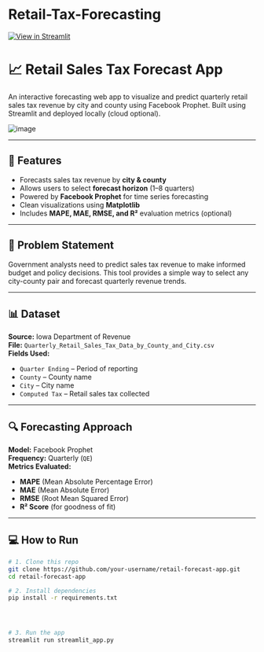 # Retail-Tax-Forecasting
[![View in Streamlit](https://static.streamlit.io/badges/streamlit_badge_black_white.svg)]([https://your-app-link](https://retail-sales-tax-forecasting-9pjnwev2l4zjyc9buzujjy.streamlit.app/))

# 📈 Retail Sales Tax Forecast App

An interactive forecasting web app to visualize and predict quarterly retail sales tax revenue by city and county using Facebook Prophet. Built using Streamlit and deployed locally (cloud optional).

![image](https://github.com/user-attachments/assets/fe0c6995-1b41-4fd2-8e68-1f80cea39ed6)

---

## 🚀 Features

- Forecasts sales tax revenue by **city & county**
- Allows users to select **forecast horizon** (1–8 quarters)
- Powered by **Facebook Prophet** for time series forecasting
- Clean visualizations using **Matplotlib**
- Includes **MAPE, MAE, RMSE, and R²** evaluation metrics (optional)

---

## 🧠 Problem Statement

Government analysts need to predict sales tax revenue to make informed budget and policy decisions. This tool provides a simple way to select any city-county pair and forecast quarterly revenue trends.

---

## 📊 Dataset

**Source:** Iowa Department of Revenue  
**File:** `Quarterly_Retail_Sales_Tax_Data_by_County_and_City.csv`  
**Fields Used:**
- `Quarter Ending` – Period of reporting
- `County` – County name
- `City` – City name
- `Computed Tax` – Retail sales tax collected

---

## 🔍 Forecasting Approach

**Model:** Facebook Prophet  
**Frequency:** Quarterly (`QE`)  
**Metrics Evaluated:**
- **MAPE** (Mean Absolute Percentage Error)
- **MAE** (Mean Absolute Error)
- **RMSE** (Root Mean Squared Error)
- **R² Score** (for goodness of fit)

---

## 💻 How to Run

```bash
# 1. Clone this repo
git clone https://github.com/your-username/retail-forecast-app.git
cd retail-forecast-app

# 2. Install dependencies
pip install -r requirements.txt




# 3. Run the app
streamlit run streamlit_app.py
